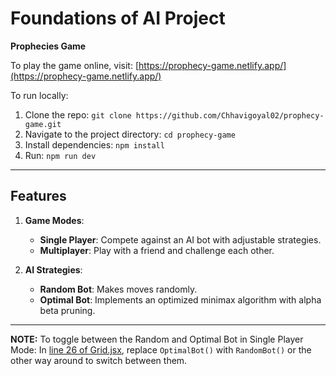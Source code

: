 # Foundations of AI Project

**Prophecies Game**  

To play the game online, visit: [https://prophecy-game.netlify.app/](https://prophecy-game.netlify.app/)  

To run locally:
1. Clone the repo: `git clone https://github.com/Chhavigoyal02/prophecy-game.git`
2. Navigate to the project directory: `cd prophecy-game`
3. Install dependencies: `npm install`
4. Run: `npm run dev`

   
---

## Features  

1. **Game Modes**:  
   - **Single Player**: Compete against an AI bot with adjustable strategies.  
   - **Multiplayer**: Play with a friend and challenge each other.
     
2. **AI Strategies**:  
   - **Random Bot**: Makes moves randomly.  
   - **Optimal Bot**: Implements an optimized minimax algorithm with alpha beta pruning.

---
**NOTE:**
To toggle between the Random and Optimal Bot in Single Player Mode:
In [line 26 of Grid.jsx](./src/components/Grid.jsx#L26), replace `OptimalBot()` with `RandomBot()` or the other way around to switch between them.
